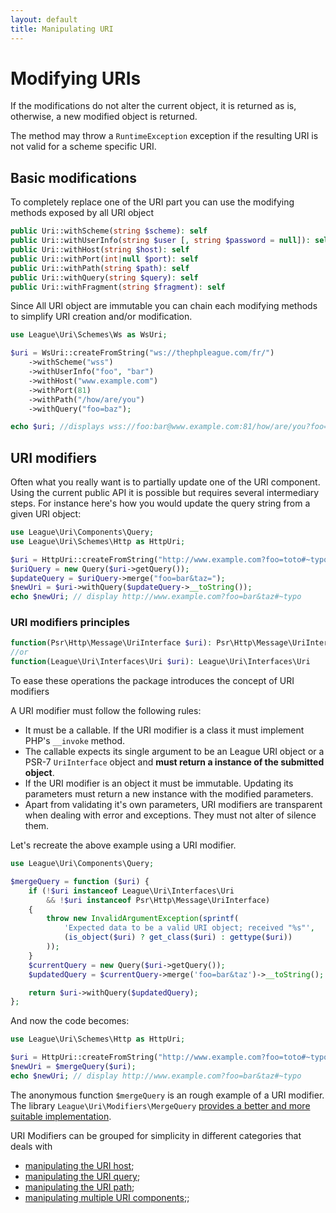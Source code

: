 ```yaml
---
layout: default
title: Manipulating URI
---
```


# Modifying URIs

<p class="message-notice">If the modifications do not alter the current object, it is returned as is, otherwise, a new modified object is returned.</p>

<p class="message-warning">The method may throw a <code>RuntimeException</code> exception if the resulting URI is not valid for a scheme specific URI.</p>

## Basic modifications

To completely replace one of the URI part you can use the modifying methods exposed by all URI object

~~~php
public Uri::withScheme(string $scheme): self
public Uri::withUserInfo(string $user [, string $password = null]): self
public Uri::withHost(string $host): self
public Uri::withPort(int|null $port): self
public Uri::withPath(string $path): self
public Uri::withQuery(string $query): self
public Uri::withFragment(string $fragment): self
~~~

Since All URI object are immutable you can chain each modifying methods to simplify URI creation and/or modification.

~~~php
use League\Uri\Schemes\Ws as WsUri;

$uri = WsUri::createFromString("ws://thephpleague.com/fr/")
    ->withScheme("wss")
    ->withUserInfo("foo", "bar")
    ->withHost("www.example.com")
    ->withPort(81)
    ->withPath("/how/are/you")
    ->withQuery("foo=baz");

echo $uri; //displays wss://foo:bar@www.example.com:81/how/are/you?foo=baz
~~~

## URI modifiers

Often what you really want is to partially update one of the URI component. Using the current public API it is possible but requires several intermediary steps. For instance here's how you would update the query string from a given URI object:

~~~php
use League\Uri\Components\Query;
use League\Uri\Schemes\Http as HttpUri;

$uri = HttpUri::createFromString("http://www.example.com?foo=toto#~typo");
$uriQuery = new Query($uri->getQuery());
$updateQuery = $uriQuery->merge("foo=bar&taz=");
$newUri = $uri->withQuery($updateQuery->__toString());
echo $newUri; // display http://www.example.com?foo=bar&taz#~typo
~~~

### URI modifiers principles

~~~php
function(Psr\Http\Message\UriInterface $uri): Psr\Http\Message\UriInterface
//or
function(League\Uri\Interfaces\Uri $uri): League\Uri\Interfaces\Uri
~~~

To ease these operations the package introduces the concept of URI modifiers

A URI modifier must follow the following rules:

- It must be a callable. If the URI modifier is a class it must implement PHP's `__invoke` method.
- The callable expects its single argument to be an League URI object or a PSR-7 `UriInterface` object and **must return a instance of the submitted object**.
- If the URI modifier is an object it must be immutable. Updating its parameters must return a new instance with the modified parameters.
- Apart from validating it's own parameters, URI modifiers are transparent when dealing with error and exceptions. They must not alter of silence them.

Let's recreate the above example using a URI modifier.

~~~php
use League\Uri\Components\Query;

$mergeQuery = function ($uri) {
    if (!$uri instanceof League\Uri\Interfaces\Uri
        && !$uri instanceof Psr\Http\Message\UriInterface)
    {
        throw new InvalidArgumentException(sprintf(
            'Expected data to be a valid URI object; received "%s"',
            (is_object($uri) ? get_class($uri) : gettype($uri))
        ));
    }
    $currentQuery = new Query($uri->getQuery());
    $updatedQuery = $currentQuery->merge('foo=bar&taz')->__toString();

    return $uri->withQuery($updatedQuery);
};
~~~

And now the code becomes:

~~~php
use League\Uri\Schemes\Http as HttpUri;

$uri = HttpUri::createFromString("http://www.example.com?foo=toto#~typo");
$newUri = $mergeQuery($uri);
echo $newUri; // display http://www.example.com?foo=bar&taz#~typo
~~~

The anonymous function `$mergeQuery` is an rough example of a URI modifier. The library `League\Uri\Modifiers\MergeQuery` [provides a better and more suitable implementation](/uri/manipulation/query/#merging-query-string).

URI Modifiers can be grouped for simplicity in different categories that deals with

- [manipulating the URI host](/uri/manipulation/host/);
- [manipulating the URI query](/uri/manipulation/query/);
- [manipulating the URI path](/uri/manipulation/path/);
- [manipulating multiple URI components](/uri/manipulation/generic/);;
